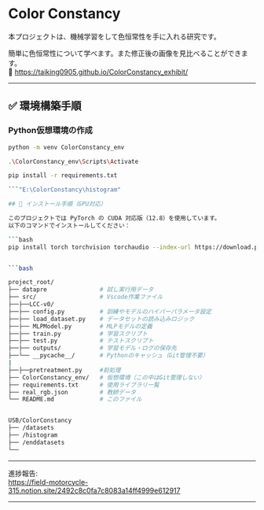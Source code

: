 # Color Constancy  

本プロジェクトは、機械学習をして色恒常性を手に入れる研究です。  

簡単に色恒常性について学べます。また修正後の画像を見比べることができます。  
🔗 https://taiking0905.github.io/ColorConstancy_exhibit/  

---

## ✅ 環境構築手順

### Python仮想環境の作成

```bash
python -m venv ColorConstancy_env   

.\ColorConstancy_env\Scripts\Activate   

pip install -r requirements.txt

```"E:\ColorConstancy\histogram"

## 🔧 インストール手順（GPU対応）

このプロジェクトでは PyTorch の CUDA 対応版（12.8）を使用しています。  
以下のコマンドでインストールしてください：

```bash
pip install torch torchvision torchaudio --index-url https://download.pytorch.org/whl/cu128


```bash

project_root/
├── datapre               # 試し実行用データ
├── src/                  # Vscode作業ファイル
├──├──LCC-v0/
├──├── config.py          # 訓練やモデルのハイパーパラメータ設定
├──├── load_dataset.py    # データセットの読み込みロジック
├──├── MLPModel.py        # MLPモデルの定義
├──├── train.py           # 学習スクリプト
├──├── test.py            # テストスクリプト
├──├── outputs/           # 学習モデル・ログの保存先
├──└── __pycache__/       # Pythonのキャッシュ（Git管理不要）
|
├──├──pretreatment.py     #前処理
├── ColorConstancy_env/   # 仮想環境（この中はGit管理しない）
├── requirements.txt      # 使用ライブラリ一覧
├── real_rgb.json         # 教師データ
└── README.md             # このファイル
````

```bash

USB/ColorConstancy
├── /datasets 
├── /histogram       
├── /enddatasets
└── 
````
--- 
進捗報告:   
https://field-motorcycle-315.notion.site/2492c8c0fa7c8083a14ff4999e612917

---
